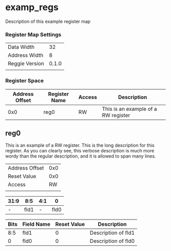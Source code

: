 # examp_regs

Description of this example register map

### Register Map Settings

|  |  |
| --- | --- |
| Data Width | 32 |
| Address Width | 8 |
| Reggie Version | 0.1.0 |
|  |  |

### Register Space

| Address Offset | Register Name | Access | Description |
| --- | --- | --- | --- |
| 0x0 | reg0 | RW | This is an example of a RW register

## reg0

This is an example of a RW register. This is the long description for this 
register. As you can clearly see, this verbose description is much more wordy 
than the regular description, and it is allowed to span many lines.

|  |  |
| --- | --- |
| Address Offset | 0x0 |
| Reset Value | 0x0 |
| Access | RW |
|  |  |

| 31:9 | 8:5 | 4:1 | 0 |
| --- | --- | --- | --- |
| - | fld1 | - | fld0 |

| Bits | Field Name | Reset Value | Description
| --- | --- | --- | --- |
| 8:5 | fld1 | 0 | Description of fld1 |
| 0 | fld0 | 0 | Description of fld0 |

